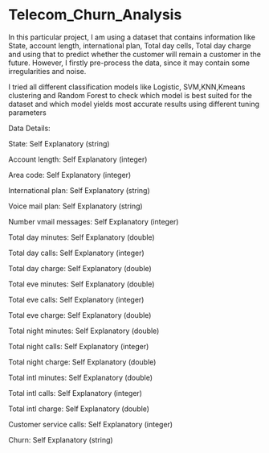 # Telecom_Churn_Analysis

In this particular project, I am using a dataset that contains information like State, account length, international plan, Total day cells, Total day charge and using that to predict whether the customer will remain a customer in the future.
However, I firstly pre-process the data, since it may contain some irregularities and noise.

I tried all different classification models like Logistic, SVM,KNN,Kmeans clustering and Random Forest to check which model is best suited for the dataset
and which model yields most accurate results using different tuning parameters

Data Details:

State: Self Explanatory (string)

Account length: Self Explanatory (integer)

Area code: Self Explanatory (integer)

International plan: Self Explanatory (string)

Voice mail plan: Self Explanatory (string)

Number vmail messages: Self Explanatory (integer)

Total day minutes: Self Explanatory (double)

Total day calls: Self Explanatory (integer)

Total day charge: Self Explanatory (double)

Total eve minutes: Self Explanatory (double)

Total eve calls: Self Explanatory (integer)

Total eve charge: Self Explanatory (double)

Total night minutes: Self Explanatory (double)

Total night calls: Self Explanatory (integer)

Total night charge: Self Explanatory (double)

Total intl minutes: Self Explanatory (double)

Total intl calls: Self Explanatory (integer)

Total intl charge: Self Explanatory (double)

Customer service calls: Self Explanatory (integer)

Churn: Self Explanatory (string)
